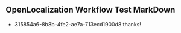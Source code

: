 ## OpenLocalization Workflow Test MarkDown
* 315854a6-8b8b-4fe2-ae7a-713ecd1900d8 thanks!

<!--HONumber=Jul16_HO5-->


